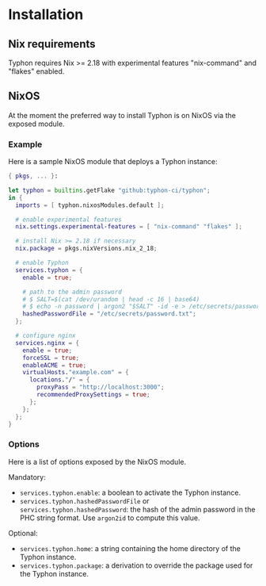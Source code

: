 # Installation

## Nix requirements

Typhon requires Nix >= 2.18 with experimental features "nix-command" and
"flakes" enabled.

## NixOS

At the moment the preferred way to install Typhon is on NixOS via the exposed
module.

### Example

Here is a sample NixOS module that deploys a Typhon instance:

```nix
{ pkgs, ... }:

let typhon = builtins.getFlake "github:typhon-ci/typhon";
in {
  imports = [ typhon.nixosModules.default ];

  # enable experimental features
  nix.settings.experimental-features = [ "nix-command" "flakes" ];

  # install Nix >= 2.18 if necessary
  nix.package = pkgs.nixVersions.nix_2_18;

  # enable Typhon
  services.typhon = {
    enable = true;

    # path to the admin password
    # $ SALT=$(cat /dev/urandom | head -c 16 | base64)
    # $ echo -n password | argon2 "$SALT" -id -e > /etc/secrets/password.txt
    hashedPasswordFile = "/etc/secrets/password.txt";
  };

  # configure nginx
  services.nginx = {
    enable = true;
    forceSSL = true;
    enableACME = true;
    virtualHosts."example.com" = {
      locations."/" = {
        proxyPass = "http://localhost:3000";
        recommendedProxySettings = true;
      };
    };
  };
}
```


### Options

Here is a list of options exposed by the NixOS module.

Mandatory:

- `services.typhon.enable`: a boolean to activate the Typhon instance.
- `services.typhon.hashedPasswordFile` or `services.typhon.hashedPassword`: the
  hash of the admin password in the PHC string format. Use `argon2id` to compute
  this value.

Optional:

- `services.typhon.home`: a string containing the home directory of the Typhon
  instance.
- `services.typhon.package`: a derivation to override the package used for the
  Typhon instance.
